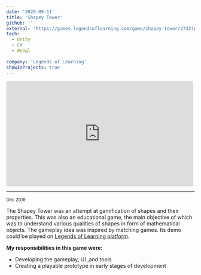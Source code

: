 ```yaml
---
date: '2020-09-11'
title: 'Shapey Tower'
github: ''
external: 'https://games.legendsoflearning.com/game/shapey-tower/2733?partner=legends-public&media=game'
tech:
  - Unity
  - C#
  - Webgl
  
company: 'Legends of Learning'
showInProjects: true
---
```


<iframe width="500" height="282" src="https://www.youtube.com/embed/zUUc8a1Q0O4" frameborder="0" allow=" clipboard-write; encrypted-media; gyroscope; picture-in-picture" allowfullscreen></iframe>

--- 
<small>Dec 2019</small>


The Shapey Tower was an attempt at gamification of shapes and their properties. This was also an educational game, the main objective of which was to understand various qualities of shapes in form of mathematical objects. The gameplay idea was inspired by matching games.
Its demo could be played on [Legends of Learning platform](https://games.legendsoflearning.com/game/shapey-tower/2733?partner=legends-public&media=game). 

**My responsibilities in this game were:**
- Developing the gameplay, UI ,and tools
- Creating a playable prototype in early stages of development
 